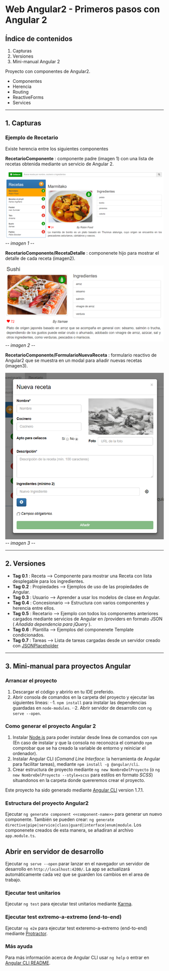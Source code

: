 # Web Angular2 - Primeros pasos con Angular 2

## Índice de contenidos

1. Capturas
2. Versiones
3. Mini-manual Angular 2

Proyecto con componentes de Angular2.

* Componentes
* Herencia
* Routing
* ReactiveForms
* Services

------

## 1. Capturas

### Ejemplo de Recetario

Existe herencia entre los siguientes componentes

**RecetarioComponente** : componente padre (imagen 1) con una lista de recetas obtenida mediante un servicio de Angular 2.

![RecetarioComponent](https://github.com/Aingeru72/Angular2-PrimerosPasos/blob/master/capturas/captura-recetario.png)
-- *imagen 1* --

**RecetarioComponente/RecetaDetalle** : componenete hijo para mostrar el detalle de cada receta (imagen2).

![RecetaDetalle](https://github.com/Aingeru72/Angular2-PrimerosPasos/blob/master/capturas/captura-recetaDetalle.png)
-- *imagen 2* --

**RecetarioComponente/FormularioNuevaReceta** : formulario reactivo de Angular2 que se muestra en un modal para añadir nuevas recetas (imagen3).

![FormularioNuevaReceta](https://github.com/Aingeru72/Angular2-PrimerosPasos/blob/master/capturas/captura-formularioNuevaReceta.png)
-- *imagen 3* --

------

## 2. Versiones

* **Tag 0.1** : Receta --> Componente para mostrar una Receta con lista desplegable para los ingredientes.
* **Tag 0.2** : Propiedades --> Ejemplos de uso de las propiedades de Angular.
* **Tag 0.3** : Usuario --> Aprender a usar los modelos de clase en Angular.
* **Tag 0.4** : Concesionario --> Estructura con varios componentes y herencia entre ellos.
* **Tag 0.5** : Recetario --> Ejemplo con todos los componentes anteriores cargados mediante servicios de Angular en /providers en formato JSON ( *Añadida dependencia para jQuery* ).
* **Tag 0.6** : Plantilla --> Ejemplos del componenete Template condicionados.
* **Tag 0.7** : Tareas --> Lista de tareas cargadas desde un servidor creado con [JSONPlaceholder](https://jsonplaceholder.typicode.com/)

------

## 3. Mini-manual para proyectos Angular

### Arrancar el proyecto

1. Descargar el código y abrirlo en tu IDE preferido.
2. Abrir consola de comandos en la carpeta del proyecto y ejecutar las siguientes lineas:
    ⋅⋅1. `npm install` para instalar las dependencias guardadas en `node-modules`.
    ⋅⋅2. Abrir servidor de desarrollo con `ng serve --open`.

### Como generar el proyecto Angular 2

1. Instalar [Node.js](https://nodejs.org/es/) para poder instalar desde linea de comandos con `npm` (En caso de instalar y que la consola no reconozca el comando `npm` comprobar que se ha creado la variable de entorno y reiniciar el ordenador).
2. Instalar Angular CLI (*Comand Line Interface*:  la herramienta de Angular para facilitar tareas), mediante `npm install -g @angular/cli`.
3. Crear estructura de proyecto mediante `ng new NombreDelProyecto` (o `ng new NombreDelProyecto --style=scss` para estilos en formato *SCSS*) situandonos en la carpeta donde quereremos crear el proyecto.

Este proyecto ha sido generado mediante [Angular CLI](https://github.com/angular/angular-cli) version 1.7.1.

### Estructura del proyecto Angular2

Ejecutar `ng generate component <<component-name>>` para generar un nuevo componente. También se pueden crear: `ng generate directive|pipe|service|class|guard|interface|enum|module`. Los componenete creados de esta manera, se añadiran al archivo `app.module.ts`.

## Abrir en servidor de desarrollo

Ejecutar `ng serve --open` parar lanzar en el navegador un servidor de desarrollo en `http://localhost:4200/`. La app se actualizará automáticamente cada vez que se guarden los cambios en el area de trabajo.

### Ejecutar test unitarios

Ejecutar `ng test` para ejecutar test unitarios mediante [Karma](https://karma-runner.github.io).

### Ejecutar test extremo-a-extremo (end-to-end)

Ejecutar `ng e2e` para ejecutar test exteremo-a-extremo (end-to-end) mediante [Protractor](http://www.protractortest.org/).

### Más ayuda

Para más información acerca de Angular CLI usar `ng help` o entrar en [Angular CLI README](https://github.com/angular/angular-cli/blob/master/README.md).
